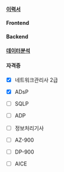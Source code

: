 #### [이력서](https://jiwontwopunch.notion.site/1123e2a4ccdd476384f7118e8b4c4710?pvs=4)
#### Frontend
#### Backend
#### [데이터분석](https://jiwontwopunch.notion.site/a53e39a51d7e4dc2add40a3f896539fc?pvs=4)
#### 자격증
- [x]  네트워크관리사 2급
- [x]  ADsP
- [ ]  SQLP
- [ ]  ADP
- [ ]  정보처리기사
- [ ]  AZ-900
- [ ]  DP-900
- [ ]  AICE

